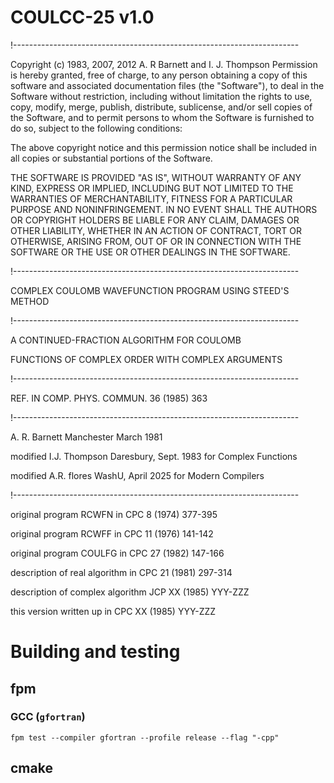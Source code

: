 # COULCC-25 v1.0
!-----------------------------------------------------------------------

  Copyright (c) 1983, 2007, 2012 A. R Barnett and I. J. Thompson
  Permission is hereby granted, free of charge,
  to any person obtaining a copy of this software and associated documentation
  files (the "Software"), to deal in the Software without restriction, including without
  limitation the rights to use, copy, modify, merge, publish, distribute, sublicense,
  and/or sell copies of the Software, and to permit persons to whom the Software is
  furnished to do so, subject to the following conditions:


  The above copyright notice and this permission notice shall be included in all copies or
  substantial portions of the Software.


  THE SOFTWARE IS PROVIDED "AS IS", WITHOUT WARRANTY OF ANY KIND, EXPRESS OR IMPLIED,
  INCLUDING BUT NOT LIMITED TO THE WARRANTIES OF MERCHANTABILITY, FITNESS FOR A PARTICULAR
  PURPOSE AND NONINFRINGEMENT. IN NO EVENT SHALL THE AUTHORS OR COPYRIGHT HOLDERS BE
  LIABLE FOR ANY CLAIM, DAMAGES OR OTHER LIABILITY, WHETHER IN AN ACTION OF CONTRACT, TORT
  OR OTHERWISE, ARISING FROM, OUT OF OR IN CONNECTION WITH THE SOFTWARE OR THE USE OR
  OTHER DEALINGS IN THE SOFTWARE.

!-----------------------------------------------------------------------

   COMPLEX COULOMB WAVEFUNCTION PROGRAM USING STEED'S METHOD

!-----------------------------------------------------------------------

  A CONTINUED-FRACTION ALGORITHM FOR COULOMB

  FUNCTIONS OF COMPLEX ORDER WITH COMPLEX ARGUMENTS

!-----------------------------------------------------------------------

  REF. IN COMP. PHYS. COMMUN. 36 (1985) 363

!-----------------------------------------------------------------------

  A. R. Barnett           Manchester  March   1981

  modified I.J. Thompson  Daresbury, Sept. 1983 for Complex Functions

  modified A.R. flores    WashU, April 2025 for Modern Compilers

!-----------------------------------------------------------------------

  original program  RCWFN       in    CPC  8 (1974) 377-395

  original program  RCWFF       in    CPC 11 (1976) 141-142

  original program  COULFG      in    CPC 27 (1982) 147-166

  description of real algorithm in    CPC 21 (1981) 297-314

  description of complex algorithm    JCP XX (1985) YYY-ZZZ

  this version written up       in    CPC XX (1985) YYY-ZZZ

# Building and testing
## fpm
### GCC (`gfortran`)
```
fpm test --compiler gfortran --profile release --flag "-cpp"
```
## cmake
